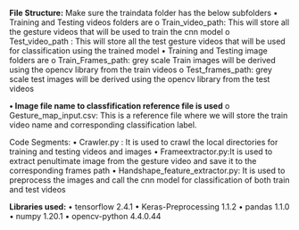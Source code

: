 **File Structure:**
Make sure the traindata folder has the below subfolders
•	Training and Testing videos folders are
o	Train_video_path: This will store all the gesture videos that will be used to train the cnn model 
o	Test_video_path : This will store all the test gesture videos that will be used for classification using the trained model
•	Training and Testing image folders are
o	Train_Frames_path: grey scale Train images will be derived using the opencv library from the train videos
o	Test_frames_path: grey scale test images will be derived using the opencv library from the test videos

**•	Image file name to classfification reference file is used**
o	Gesture_map_input.csv: This is a reference file where we will store the train video name and corresponding classification label. 

Code Segments:
•	Crawler.py : It is used to crawl the local directories for training and testing videos and images
•	Frameextractor.py:It is used to extract penultimate image from the gesture video and save it to the corresponding frames path
•	Handshape_feature_extractor.py: It is used to preprocess the images and call the cnn model for classification of both train and test videos

**Libraries used:**
•	tensorflow              2.4.1
•	Keras-Preprocessing     1.1.2
•	pandas                 	1.1.0
•	numpy                   1.20.1
•	opencv-python          	4.4.0.44
